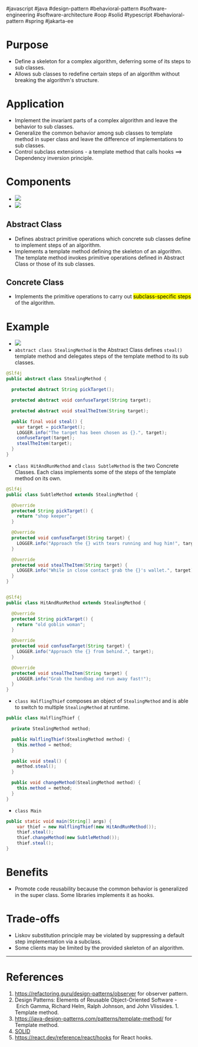 #javascript #java #design-pattern #behavioral-pattern #software-engineering #software-architecture #oop #solid #typescript #behavioral-pattern #spring #jakarta-ee 

# Purpose
- Define a skeleton for a complex algorithm, deferring some of its steps to sub classes.
- Allows sub classes to redefine certain steps of an algorithm without breaking the algorithm's structure.
# Application
- Implement the invariant parts of a complex algorithm and leave the behavior to sub classes.
- Generalize the common behavior among sub classes to template method in super class and leave the difference of implementations to sub classes.
- Control subclass extensions - a template method that calls hooks $\implies$ Dependency inversion principle.

# Components
- ![](Pasted%20image%2020250228162059.png)
- ![](Pasted%20image%2020250228162723.png)
## Abstract Class
- Defines abstract primitive operations which concrete sub classes define to implement steps of an algorithm.
- Implements a template method defining the skeleton of an algorithm. The template method invokes primitive operations defined in Abstract Class or those of its sub classes.
## Concrete Class
- Implements the primitive operations to carry out <mark class="hltr-yellow">subclass-specific steps</mark> of the algorithm. 
# Example
- ![](Pasted%20image%2020250228163901.png)
- `abstract class StealingMethod` is the Abstract Class defines `steal()` template method and  delegates steps of the template method to its sub classes.
```Java title='Abstract class in template method'
@Slf4j
public abstract class StealingMethod {

  protected abstract String pickTarget();

  protected abstract void confuseTarget(String target);

  protected abstract void stealTheItem(String target);

  public final void steal() {
    var target = pickTarget();
    LOGGER.info("The target has been chosen as {}.", target);
    confuseTarget(target);
    stealTheItem(target);
  }
}
```

- `class HitAndRunMethod` and `class SubtleMethod` is the two Concrete Classes. Each class implements some of the steps of the template method on its own.
```Java title='Concrete class in template method'
@Slf4j
public class SubtleMethod extends StealingMethod {

  @Override
  protected String pickTarget() {
    return "shop keeper";
  }

  @Override
  protected void confuseTarget(String target) {
    LOGGER.info("Approach the {} with tears running and hug him!", target);
  }

  @Override
  protected void stealTheItem(String target) {
    LOGGER.info("While in close contact grab the {}'s wallet.", target);
  }
}


@Slf4j
public class HitAndRunMethod extends StealingMethod {

  @Override
  protected String pickTarget() {
    return "old goblin woman";
  }

  @Override
  protected void confuseTarget(String target) {
    LOGGER.info("Approach the {} from behind.", target);
  }

  @Override
  protected void stealTheItem(String target) {
    LOGGER.info("Grab the handbag and run away fast!");
  }
}
```

- `class HalflingThief` composes an object of `StealingMethod` and is able to switch to multiple `StealingMethod` at runtime.
```Java title='Client class in Template method'
public class HalflingThief {

  private StealingMethod method;

  public HalflingThief(StealingMethod method) {
    this.method = method;
  }

  public void steal() {
    method.steal();
  }

  public void changeMethod(StealingMethod method) {
    this.method = method;
  }
}
```

- `class Main`
```Java title='Main class'
public static void main(String[] args) {
    var thief = new HalflingThief(new HitAndRunMethod());
    thief.steal();
    thief.changeMethod(new SubtleMethod());
    thief.steal();
}
```

# Benefits
- Promote code reusability because the common behavior is generalized in the super class. Some libraries implements it as hooks.
# Trade-offs
- Liskov substitution principle may be violated by suppressing a default step implementation via a subclass.
- Some clients may be limited by the provided skeleton of an algorithm.
---
# References
1. https://refactoring.guru/design-patterns/observer for observer pattern.
2. Design Patterns: Elements of Reusable Object-Oriented Software -  Erich Gamma, Richard Helm, Ralph Johnson, and John Vlissides.
		1. Template method.
3. https://java-design-patterns.com/patterns/template-method/ for Template method.
4. [SOLID](SOLID.md)
5. https://react.dev/reference/react/hooks for React hooks.